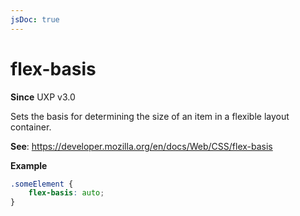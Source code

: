 ```yaml
---
jsDoc: true
---
```

# flex-basis

**Since** UXP v3.0

Sets the basis for determining the size of an item in a flexible layout container.

**See**: https://developer.mozilla.org/en/docs/Web/CSS/flex-basis

**Example**

```css
.someElement {
    flex-basis: auto;
}
```